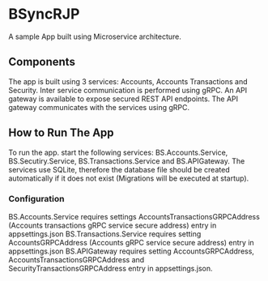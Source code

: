 # BSyncRJP

A sample App built using Microservice architecture.

## Components
The app is built using 3 services: Accounts, Accounts Transactions and Security.
Inter service communication is performed using gRPC. An API gateway is available to expose secured REST API endpoints. The API gateway communicates with the services using gRPC.

## How to Run The App
To run the app. start the following services: BS.Accounts.Service, BS.Secutiry.Service, BS.Transactions.Service and BS.APIGateway.
The services use SQLite, therefore the database file should be created automatically if it does not exist (Migrations will be executed at startup).

### Configuration
BS.Accounts.Service requires settings AccountsTransactionsGRPCAddress (Accounts transactions gRPC service secure address) entry in appsettings.json
BS.Transactions.Service requires setting AccountsGRPCAddress (Accounts gRPC service secure address) entry in appsettings.json
BS.APIGateway requires setting AccountsGRPCAddress, AccountsTransactionsGRPCAddress and SecurityTransactionsGRPCAddress entry in appsettings.json.

